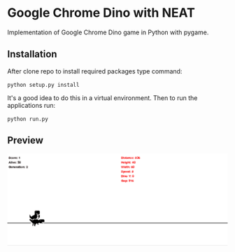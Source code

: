 # Google Chrome Dino with NEAT
Implementation of Google Chrome Dino game in Python with pygame.

## Installation
After clone repo to install required packages type command:
```
python setup.py install
```
It's a good idea to do this in a virtual environment.
Then to run the applications run:
```
python run.py
```

## Preview
![](dino.gif)
